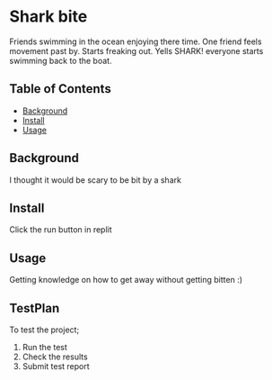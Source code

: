 # Shark bite
Friends swimming in the ocean enjoying there time. One friend feels movement past by. Starts freaking out. Yells SHARK! everyone starts swimming back to the boat.
## Table of Contents
- [Background](#background)
- [Install](#install)
- [Usage](#usage)
## Background
I thought it would be scary to be bit by a shark
## Install
Click the run button in replit
## Usage
Getting knowledge on how to get away without getting bitten
:)


## TestPlan
To test the project;

1. Run the test
2. Check the results
3. Submit test report